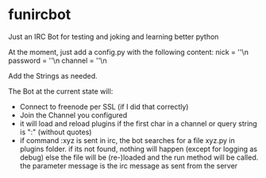 # funircbot
Just an IRC Bot for testing and joking and learning better python

At the moment, just add a config.py with the following content:
nick = ''\n
password = ''\n
channel = ''\n

Add the Strings as needed.

The Bot at the current state will:
 - Connect to freenode per SSL (if I did that correctly)
 - Join the Channel you configured
 - it will load and reload plugins if the first char in a channel or query string is ":" (without quotes)
  - if command :xyz is sent in irc, the bot searches for a file xyz.py in plugins folder.
      if its not found, nothing will happen (except for logging as debug) else the file will be (re-)loaded and the run method will be called.
      the parameter message is the irc message as sent from the server
